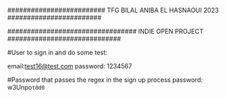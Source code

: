 ######################### TFG BILAL ANIBA EL HASNAOUI 2023 ########################

################################# INDIE OPEN PROJECT #############################

#User to sign in and do some test:

email:test16@test.com
password: 1234567

#Password that passes the regex in the sign up process
password: w3Unpo<code>t0d0